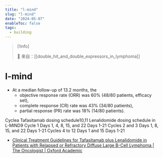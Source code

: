 ```yaml
---
title: "l-mind"
slug: "l-mind"
date: "2024-05-07"
enableToc: false
tags:
  - building
---
```


> [!info]
>
> 🌱 來自：[[double_hit_and_double_expressors_in_lymphoma]]

# l-mind

- At a median follow-up of 13.2 months, the
  - objective response rate (ORR) was 60% (48/80 patients, efficacy set),
  - complete response (CR) rate was 43% (34/80 patients),
  - partial response (PR) rate was 18% (14/80 patients).

Cyclea Tafasitamab dosing schedule10,11 Lenalidomide dosing schedule in L-MIND9
Cycle 1 Days 1, 4, 8, 15, and 22 Days 1-21
Cycles 2 and 3 Days 1, 8, 15, and 22 Days 1-21
Cycles 4 to 12 Days 1 and 15 Days 1-21

- [Clinical Treatment Guidelines for Tafasitamab plus Lenalidomide in Patients with Relapsed or Refractory Diffuse Large B-Cell Lymphoma | The Oncologist | Oxford Academic](https://academic.oup.com/oncolo/article/28/3/199/6989635)
